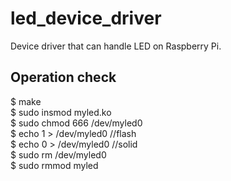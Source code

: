 # led_device_driver

Device driver that can handle LED on Raspberry Pi.

## Operation check

$ make  
$ sudo insmod myled.ko  
$ sudo chmod 666 /dev/myled0  
$ echo 1 > /dev/myled0          //flash  
$ echo 0 > /dev/myled0          //solid  
$ sudo rm /dev/myled0  
$ sudo rmmod myled  

